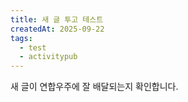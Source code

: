 ```yaml
---
title: 새 글 투고 테스트
createdAt: 2025-09-22
tags:
  - test
  - activitypub
---
```

새 글이 연합우주에 잘 배달되는지 확인합니다.
